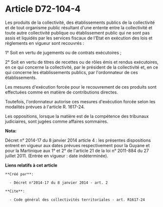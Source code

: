 # Article D72-104-4

Les produits de la collectivité, des établissements publics de la collectivité et de tout organisme public résultant d'une
entente entre la collectivité et toute autre collectivité publique ou établissement public qui ne sont pas assis et liquidés
par les services fiscaux de l'Etat en exécution des lois et règlements en vigueur sont recouvrés : 

1° Soit en vertu de jugements ou de contrats exécutoires ; 

2° Soit en vertu de titres de recettes ou de rôles émis et rendus exécutoires, en ce qui concerne la collectivité, par le
président de la collectivité et, en ce qui concerne les établissements publics, par l'ordonnateur de ces établissements. 

Les mesures d'exécution forcée pour le recouvrement de ces produits sont effectuées comme en matière de contributions
directes. 

Toutefois, l'ordonnateur autorise ces mesures d'exécution forcée selon les modalités prévues à l'article R. 1617-24. 

Les oppositions, lorsque la matière est de la compétence des tribunaux judiciaires, sont jugées comme affaires sommaires.

**Nota:**

Décret n° 2014-17 du 8 janvier 2014 article 4 : les présentes dispositions entrent en vigueur aux dates prévues
respectivement pour la Guyane et pour la Martinique aux 1° et 2° de l'article 21 de la loi n° 2011-884 du 27 juillet 2011.
(Entrée en vigueur : date indéterminée).

**Liens relatifs à cet article**

	**Créé par**:

	  - Décret n°2014-17 du 8 janvier 2014 - art. 2

	**Cite**:

	  - Code général des collectivités territoriales - art. R1617-24
